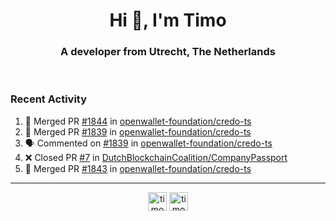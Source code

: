 <h1 align="center">Hi 👋, I'm Timo</h1>
<h3 align="center">A developer from Utrecht, The Netherlands</h3>
<br/>
<!-- https://github.com/rahuldkjain/github-profile-readme-generator --!>

<!--  <p align="left"><img src="https://github-readme-stats.vercel.app/api?username=timoglastra&show_icons=true&count_private=true&" alt="timoglastra" /></p> --!>

<!--
Github language stats
<p align="left"><img src="https://github-readme-stats.vercel.app/api/top-langs/?username=timoglastra&layout=compact" alt="timoglastra" /><p>
-->

<!-- Codestats language stats -->
<!-- <p align="left"><img src="https://codestats-readme.vercel.app/api/top-langs/?username=timoglastra&layout=compact&language_count=12" alt="timoglastra" /><p>    --!>
  
<h3>Recent Activity</h3>

<!--START_SECTION:activity-->
1. 🎉 Merged PR [#1844](https://github.com/openwallet-foundation/credo-ts/pull/1844) in [openwallet-foundation/credo-ts](https://github.com/openwallet-foundation/credo-ts)
2. 🎉 Merged PR [#1839](https://github.com/openwallet-foundation/credo-ts/pull/1839) in [openwallet-foundation/credo-ts](https://github.com/openwallet-foundation/credo-ts)
3. 🗣 Commented on [#1839](https://github.com/openwallet-foundation/credo-ts/pull/1839#issuecomment-2079001607) in [openwallet-foundation/credo-ts](https://github.com/openwallet-foundation/credo-ts)
4. ❌ Closed PR [#7](https://github.com/DutchBlockchainCoalition/CompanyPassport/pull/7) in [DutchBlockchainCoalition/CompanyPassport](https://github.com/DutchBlockchainCoalition/CompanyPassport)
5. 🎉 Merged PR [#1843](https://github.com/openwallet-foundation/credo-ts/pull/1843) in [openwallet-foundation/credo-ts](https://github.com/openwallet-foundation/credo-ts)
<!--END_SECTION:activity-->

---

<p align="center">
<a href="https://twitter.com/timoglastra" target="blank"><img align="center" src="https://cdn.jsdelivr.net/npm/simple-icons@3.0.1/icons/twitter.svg" alt="timoglastra" height="30" width="30" /></a>
<a href="https://linkedin.com/in/timoglastra" target="blank"><img align="center" src="https://cdn.jsdelivr.net/npm/simple-icons@3.0.1/icons/linkedin.svg" alt="timoglastra" height="30" width="30" /></a>
</p>



